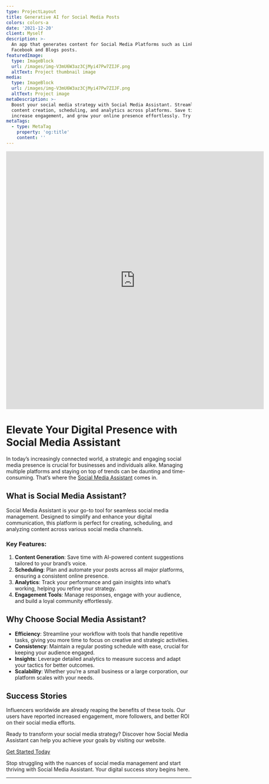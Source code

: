 ```yaml
---
type: ProjectLayout
title: Generative AI for Social Media Posts
colors: colors-a
date: '2021-12-20'
client: Myself
description: >-
  An app that generates content for Social Media Platforms such as LinkedIn, X,
  Facebook and Blogs posts.
featuredImage:
  type: ImageBlock
  url: /images/img-V3mU6W3az3CjMyi47Pw7ZIJF.png
  altText: Project thumbnail image
media:
  type: ImageBlock
  url: /images/img-V3mU6W3az3CjMyi47Pw7ZIJF.png
  altText: Project image
metaDescription: >-
  Boost your social media strategy with Social Media Assistant. Streamline
  content creation, scheduling, and analytics across platforms. Save time,
  increase engagement, and grow your online presence effortlessly. Try it today!
metaTags:
  - type: MetaTag
    property: 'og:title'
    content: ''
---
```

<embed src="https://social-media-assistant-production.up.railway.app" width="700" height="700" align="centre">

# Elevate Your Digital Presence with Social Media Assistant

In today’s increasingly connected world, a strategic and engaging social media presence is crucial for businesses and individuals alike. Managing multiple platforms and staying on top of trends can be daunting and time-consuming. That’s where the [Social Media Assistant](https://social-media-assistant-production.up.railway.app/) comes in.

## What is Social Media Assistant?

Social Media Assistant is your go-to tool for seamless social media management. Designed to simplify and enhance your digital communication, this platform is perfect for creating, scheduling, and analyzing content across various social media channels.

### Key Features:

1.  **Content Generation**: Save time with AI-powered content suggestions tailored to your brand’s voice.
2.  **Scheduling**: Plan and automate your posts across all major platforms, ensuring a consistent online presence.
3.  **Analytics**: Track your performance and gain insights into what’s working, helping you refine your strategy.
4.  **Engagement Tools**: Manage responses, engage with your audience, and build a loyal community effortlessly.

## Why Choose Social Media Assistant?

*   **Efficiency**: Streamline your workflow with tools that handle repetitive tasks, giving you more time to focus on creative and strategic activities.
*   **Consistency**: Maintain a regular posting schedule with ease, crucial for keeping your audience engaged.
*   **Insights**: Leverage detailed analytics to measure success and adapt your tactics for better outcomes.
*   **Scalability**: Whether you’re a small business or a large corporation, our platform scales with your needs.

## Success Stories

Influencers worldwide are already reaping the benefits of these tools. Our users have reported increased engagement, more followers, and better ROI on their social media efforts.

Ready to transform your social media strategy? Discover how Social Media Assistant can help you achieve your goals by visiting our website.

[Get Started Today](https://social-media-assistant-production.up.railway.app/)

Stop struggling with the nuances of social media management and start thriving with Social Media Assistant. Your digital success story begins here.

***

